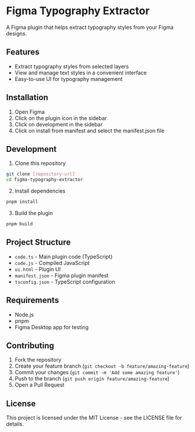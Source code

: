 # Figma Typography Extractor

A Figma plugin that helps extract typography styles from your Figma designs.

## Features

- Extract typography styles from selected layers
- View and manage text styles in a convenient interface
- Easy-to-use UI for typography management

## Installation
1. Open Figma
2. Click on the plugin icon in the sidebar
3. Click on development in the sidebar
4. Click on install from manifest and select the manifest.json file


## Development

1. Clone this repository
```bash
git clone [repository-url]
cd figma-typography-extractor
```

2. Install dependencies
```bash
pnpm install
```

3. Build the plugin
```bash
pnpm build
```

## Project Structure

- `code.ts` - Main plugin code (TypeScript)
- `code.js` - Compiled JavaScript
- `ui.html` - Plugin UI
- `manifest.json` - Figma plugin manifest
- `tsconfig.json` - TypeScript configuration

## Requirements

- Node.js
- pnpm
- Figma Desktop app for testing

## Contributing

1. Fork the repository
2. Create your feature branch (`git checkout -b feature/amazing-feature`)
3. Commit your changes (`git commit -m 'Add some amazing feature'`)
4. Push to the branch (`git push origin feature/amazing-feature`)
5. Open a Pull Request

## License

This project is licensed under the MIT License - see the LICENSE file for details.
